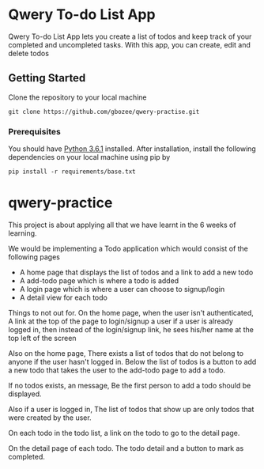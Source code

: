 # Qwery To-do List App
Qwery To-do List App lets you create a list of todos and keep track of your completed and uncompleted tasks. With this app, you can create, edit and delete todos

## Getting Started
Clone the repository to your local machine
```
git clone https://github.com/gbozee/qwery-practise.git
```
### Prerequisites

You should have [Python 3.6.1](https://www.python.org/ftp/python/3.6.1/python-3.6.1.exe) installed.
After installation, install the following dependencies  on your local machine using pip by 

```
pip install -r requirements/base.txt
```

# qwery-practice

This project is about applying all that we have learnt in the 6 weeks of learning.

We would be implementing a Todo application which would consist of the following pages
* A home page that displays the list of todos and a link to add a new todo
* A add-todo page which is where a todo is added
* A login page which is where a user can choose to signup/login
* A detail view for each todo 

Things to not out for.
On the home page, when the user isn't authenticated, A link at the top of the page to login/signup a user
if a user is already logged in, then instead of the login/signup link, he sees his/her name at the top left of the screen

Also on the home page, There exists a list of todos that do not belong to anyone if the user hasn't logged in. Below the list of todos is a button to add a new todo that takes the user to the add-todo page to add a todo.

If no todos exists, an message, Be the first person to add a todo should be displayed.

Also if a user is logged in, The list of todos that show up are only todos that were created by the user. 

On each todo in the todo list, a link on the todo to go to the detail page.

On the detail page of each todo. The todo detail and a button to mark as completed.

